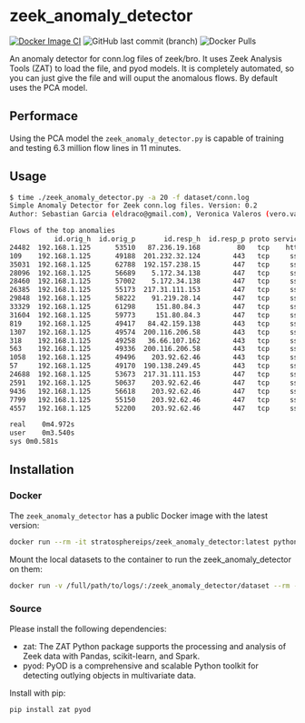 # zeek_anomaly_detector
[![Docker Image CI](https://github.com/stratosphereips/zeek_anomaly_detector/actions/workflows/docker-image.yml/badge.svg)](https://github.com/stratosphereips/zeek_anomaly_detector/actions/workflows/docker-image.yml)
![GitHub last commit (branch)](https://img.shields.io/github/last-commit/stratosphereips/zeek_anomaly_detector/main?color=green)
![Docker Pulls](https://img.shields.io/docker/pulls/stratosphereips/zeek_anomaly_detector?color=green)


An anomaly detector for conn.log files of zeek/bro. It uses Zeek Analysis Tools (ZAT) to load the file, and pyod models. It is completely automated, so you can just give the file and will ouput the anomalous flows. By default uses the PCA model.

## Performace

Using the PCA model the `zeek_anomaly_detector.py` is capable of training and testing 6.3 million flow lines in 11 minutes.


## Usage
```bash
$ time ./zeek_anomaly_detector.py -a 20 -f dataset/conn.log 
Simple Anomaly Detector for Zeek conn.log files. Version: 0.2
Author: Sebastian Garcia (eldraco@gmail.com), Veronica Valeros (vero.valeros@gmail.com)

Flows of the top anomalies
           id.orig_h  id.orig_p       id.resp_h  id.resp_p proto service        duration  orig_bytes  resp_bytes  orig_pkts  orig_ip_bytes  resp_pkts  resp_ip_bytes  durationsec         score
24482  192.168.1.125      53510   87.236.19.168         80   tcp    http 00:05:33.102728         108     2455407        593          23852       1686        2524319   333.102728  3.091147e+07
109    192.168.1.125      49188  201.232.32.124        443   tcp     ssl 00:02:08.617586       79809        2544         78          84351         55           4828   128.617586  2.377891e+07
35031  192.168.1.125      62788  192.157.238.15        447   tcp     ssl 00:01:06.384740         522      611151        295          16506        444         655203    66.384740  8.334937e+06
28096  192.168.1.125      56689    5.172.34.138        447   tcp     ssl 00:02:45.920620         506      608558        336          16309        446         639202   165.920620  8.262826e+06
28460  192.168.1.125      57002    5.172.34.138        447   tcp     ssl 00:02:23.709549         469      608336        328          16359        436         631468   143.709549  8.180498e+06
26385  192.168.1.125      55173  217.31.111.153        447   tcp     ssl 00:01:08.363216         783      630568        239          11475        442         648260    68.363216  8.095119e+06
29848  192.168.1.125      58222    91.219.28.14        447   tcp     ssl 00:01:05.301758         506      611151        152           6598        437         628643    65.301758  7.728219e+06
33329  192.168.1.125      61298     151.80.84.3        447   tcp     ssl 00:01:05.182020         506      611151        135           5918        428         628283    65.182020  7.658844e+06
31604  192.168.1.125      59773     151.80.84.3        447   tcp     ssl 00:01:05.181878         506      611151        128           5638        428         628283    65.181878  7.652506e+06
819    192.168.1.125      49417   84.42.159.138        443   tcp     ssl 00:01:57.329889       24618        4215         45          26454         31           5691   117.329889  7.261139e+06
1307   192.168.1.125      49574  200.116.206.58        443   tcp     ssl 00:02:05.574474       24618        4199         43          26350         42           5891   125.574474  7.252795e+06
318    192.168.1.125      49258   36.66.107.162        443   tcp     ssl 00:02:09.694961       24602        4199         42          26294         51           6251   129.694961  7.248093e+06
563    192.168.1.125      49336  200.116.206.58        443   tcp     ssl 00:01:58.684675       24597        4162         40          26209         38           5694   118.684675  7.229915e+06
1058   192.168.1.125      49496    203.92.62.46        443   tcp     ssl 00:01:58.581551       24565        4162         40          26177         39           5734   118.581551  7.220959e+06
57     192.168.1.125      49170  190.138.249.45        443   tcp     ssl 00:02:12.193263       23903       73195         62          26391         93          76923   132.193263  7.217059e+06
24688  192.168.1.125      53673  217.31.111.153        447   tcp     ssl 00:01:08.831043         783      553108        197           9131        389         570140    68.831043  7.058567e+06
2591   192.168.1.125      50637    203.92.62.46        447   tcp     ssl 00:01:14.004751         751      548447        184           8639        385         563859    74.004751  6.971375e+06
9436   192.168.1.125      56618    203.92.62.46        447   tcp     ssl 00:01:10.099220         751      553092        151           6803        389         568664    70.099220  6.969540e+06
7799   192.168.1.125      55150    203.92.62.46        447   tcp     ssl 00:01:12.834688         751      548447        182           8439        385         563859    72.834688  6.963647e+06
4557   192.168.1.125      52200    203.92.62.46        447   tcp     ssl 00:01:12.101060         751      548447        167           7875        385         563859    72.101060  6.942839e+06

real	0m4.972s
user	0m3.540s
sys	0m0.581s
```

## Installation

### Docker

The `zeek_anomaly_detector` has a public Docker image with the latest version:
```bash
docker run --rm -it stratosphereips/zeek_anomaly_detector:latest python3 zeek_anomaly_detector.py -f dataset/conn.log
```
Mount the local datasets to the container to run the zeek_anomaly_detector on them:

```bash
docker run -v /full/path/to/logs/:/zeek_anomaly_detector/dataset --rm -it stratosphereips/zeek_anomaly_detector:latest python3 zeek_anomaly_detector.py -f dataset/conn.log
```

### Source

Please install the following dependencies:
- zat: The ZAT Python package supports the processing and analysis of Zeek data with Pandas, scikit-learn, and Spark.
- pyod: PyOD is a comprehensive and scalable Python toolkit for detecting outlying objects in multivariate data. 

Install with pip:

```bash
pip install zat pyod
```
